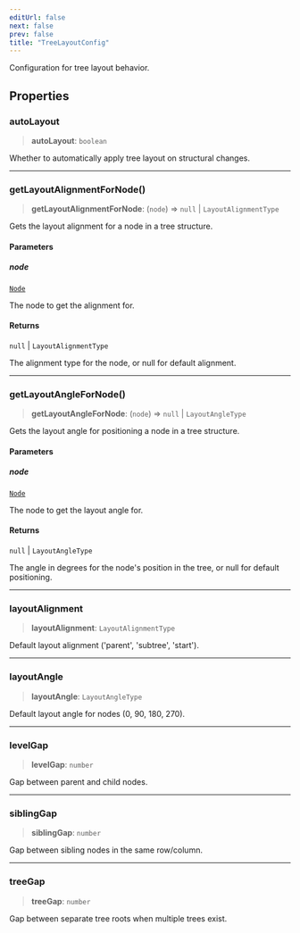```yaml
---
editUrl: false
next: false
prev: false
title: "TreeLayoutConfig"
---
```


Configuration for tree layout behavior.

## Properties

### autoLayout

> **autoLayout**: `boolean`

Whether to automatically apply tree layout on structural changes.

***

### getLayoutAlignmentForNode()

> **getLayoutAlignmentForNode**: (`node`) => `null` \| `LayoutAlignmentType`

Gets the layout alignment for a node in a tree structure.

#### Parameters

##### node

[`Node`](/docs/api/types/node/)

The node to get the alignment for.

#### Returns

`null` \| `LayoutAlignmentType`

The alignment type for the node, or null for default alignment.

***

### getLayoutAngleForNode()

> **getLayoutAngleForNode**: (`node`) => `null` \| `LayoutAngleType`

Gets the layout angle for positioning a node in a tree structure.

#### Parameters

##### node

[`Node`](/docs/api/types/node/)

The node to get the layout angle for.

#### Returns

`null` \| `LayoutAngleType`

The angle in degrees for the node's position in the tree, or null for default positioning.

***

### layoutAlignment

> **layoutAlignment**: `LayoutAlignmentType`

Default layout alignment ('parent', 'subtree', 'start').

***

### layoutAngle

> **layoutAngle**: `LayoutAngleType`

Default layout angle for nodes (0, 90, 180, 270).

***

### levelGap

> **levelGap**: `number`

Gap between parent and child nodes.

***

### siblingGap

> **siblingGap**: `number`

Gap between sibling nodes in the same row/column.

***

### treeGap

> **treeGap**: `number`

Gap between separate tree roots when multiple trees exist.
